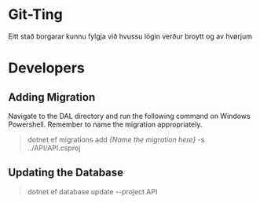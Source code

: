# Git-Ting
Eitt stað borgarar kunnu fylgja við hvussu lógin verður broytt og av hvørjum

# Developers

## Adding Migration
Navigate to the DAL directory and run the following command on Windows Powershell. Remember to name the migration appropriately.

> dotnet ef migrations add *{Name the migration here}* -s ../API/API.csproj

## Updating the Database
> dotnet ef database update --project API